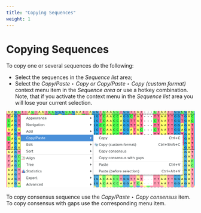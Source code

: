 ```yaml
---
title: "Copying Sequences"
weight: 1
---
```



# Copying Sequences

To copy one or several sequences do the following:

*   Select the sequences in the _Sequence list_ area;
*   Select the _Copy/Paste ‣ Copy or Copy/Paste ‣ Copy (custom format)_ context menu item  in the _Sequence area_ or use a hotkey combination. Note, that if you activate the context menu in the _Sequence list_ area you will lose your current selection.


![](/images/65929687/65929688.png)

To copy consensus sequence use the _Copy/Paste ‣ Copy consensus_ item. To copy consensus with gaps use the corresponding menu item.
